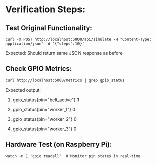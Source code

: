 # Verification Steps:

## Test Original Functionality:

```
curl -X POST http://localhost:5000/api/simulate -H "Content-Type: application/json" -d '{"steps":10}'
```

Expected: Should return same JSON response as before

## Check GPIO Metrics:

```
curl http://localhost:5000/metrics | grep gpio_status
```

Expected output:

1. gpio_status{pin="belt_active"} 1

2. gpio_status{pin="worker_1"} 0

3. gpio_status{pin="worker_2"} 0 

4. gpio_status{pin="worker_3"} 0

## Hardware Test (on Raspberry Pi):

```
watch -n 1 'gpio readall'  # Monitor pin states in real-time
```

